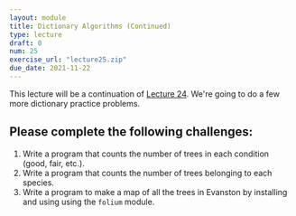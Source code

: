 ```yaml
---
layout: module
title: Dictionary Algorithms (Continued)
type: lecture
draft: 0
num: 25
exercise_url: "lecture25.zip"
due_date: 2021-11-22
---
```


This lecture will be a continuation of [Lecture 24](week09-lecture03). We're going to do a few more dictionary practice problems.

## Please complete the following challenges:
1. Write a program that counts the number of trees in each condition (good, fair, etc.).
2. Write a program that counts the number of trees belonging to each species.
3. Write a program to make a map of all the trees in Evanston by installing and using using the `folium` module.

